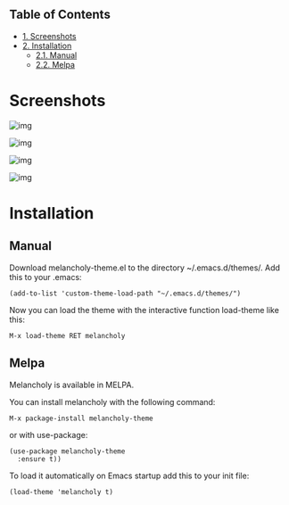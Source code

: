 <div id="table-of-contents">
<h2>Table of Contents</h2>
<div id="text-table-of-contents">
<ul>
<li><a href="#sec-1">1. Screenshots</a></li>
<li><a href="#sec-2">2. Installation</a>
<ul>
<li><a href="#sec-2-1">2.1. Manual</a></li>
<li><a href="#sec-2-2">2.2. Melpa</a></li>
</ul>
</li>
</ul>
</div>
</div>


# Screenshots<a id="sec-1" name="sec-1"></a>

![img](screens/melancholy-theme-buffers/jpg "melancholy-theme buffers")

![img](screens/melancholy-theme-startup.jpg "melancholy-theme showing the org-mode agenda at startup")

![img](screens/melancholy-theme-org-mode-magit.jpg "melancholy-theme showing org-mode and magit")

![img](screens/melancholy-theme-lisp-view "melancholy-theme showing lisp in action")

# Installation<a id="sec-2" name="sec-2"></a>

## Manual<a id="sec-2-1" name="sec-2-1"></a>

Download melancholy-theme.el to the directory ~/.emacs.d/themes/.  Add this to your .emacs:

    (add-to-list 'custom-theme-load-path "~/.emacs.d/themes/")

Now you can load the theme with the interactive function load-theme like this:

    M-x load-theme RET melancholy

## Melpa<a id="sec-2-2" name="sec-2-2"></a>

Melancholy is available in  MELPA.

You can install melancholy with the following command:

    M-x package-install melancholy-theme

or with use-package:

    (use-package melancholy-theme
      :ensure t))

To load it automatically on Emacs startup add this to your init file:

    (load-theme 'melancholy t)
